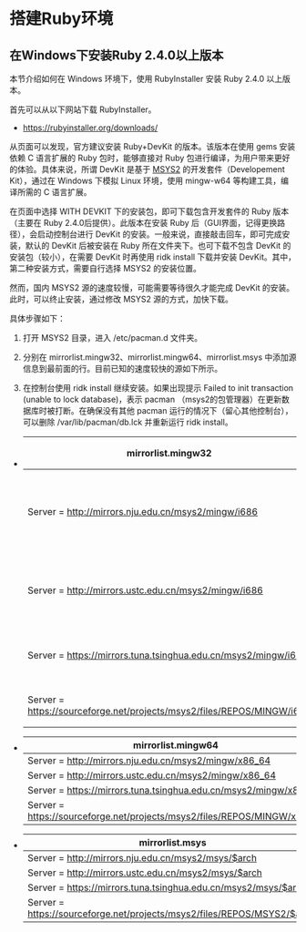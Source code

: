 # 搭建Ruby环境
## 在Windows下安装Ruby 2.4.0以上版本

本节介绍如何在 Windows 环境下，使用 RubyInstaller 安装 Ruby 2.4.0 以上版本。

首先可以从以下网站下载 RubyInstaller。

+ <https://rubyinstaller.org/downloads/>

从页面可以发现，官方建议安装 Ruby+DevKit 的版本。该版本在使用 gems 安装依赖 C 语言扩展的 Ruby 包时，能够直接对 Ruby 包进行编译，为用户带来更好的体验。具体来说，所谓 DevKit 是基于 [MSYS2](http://www.msys2.org/) 的开发套件（Developement Kit），通过在 Windows 下模拟 Linux 环境，使用 mingw-w64 等构建工具，编译所需的 C 语言扩展。

在页面中选择 WITH DEVKIT 下的安装包，即可下载包含开发套件的 Ruby 版本（主要在 Ruby 2.4.0后提供）。此版本在安装 Ruby 后（GUI界面，记得更换路径），会启动控制台进行 DevKit 的安装。一般来说，直接敲击回车，即可完成安装，默认的 DevKit 后被安装在 Ruby 所在文件夹下。也可下载不包含 DevKit 的安装包（较小），在需要 DevKit 时再使用 ridk install 下载并安装 DevKit。其中，第二种安装方式，需要自行选择 MSYS2 的安装位置。

然而，国内 MSYS2 源的速度较慢，可能需要等待很久才能完成 DevKit 的安装。此时，可以终止安装，通过修改 MSYS2 源的方式，加快下载。

具体步骤如下：

1. 打开 MSYS2 目录，进入 /etc/pacman.d 文件夹。

2. 分别在 mirrorlist.mingw32、mirrorlist.mingw64、mirrorlist.msys 中添加源信息到最前面的行。目前已知的速度较快的源如下所示。

3. 在控制台使用 ridk install 继续安装。如果出现提示 Failed to init transaction (unable to lock database)，表示 pacman （msys2的包管理器）在更新数据库时被打断。在确保没有其他 pacman 运行的情况下（留心其他控制台），可以删除 /var/lib/pacman/db.lck 并重新运行 ridk install。

+ | mirrorlist.mingw32 | 说明 |
  | - | - |
  | Server = http://mirrors.nju.edu.cn/msys2/mingw/i686 | 南京大学镜像 |
  | Server = http://mirrors.ustc.edu.cn/msys2/mingw/i686 | 中科大镜像 |
  | Server = https://mirrors.tuna.tsinghua.edu.cn/msys2/mingw/i686 | 清华镜像 |
  | Server = https://sourceforge.net/projects/msys2/files/REPOS/MINGW/i686 | SF镜像 |

+ | mirrorlist.mingw64 |
  | - |
  | Server = http://mirrors.nju.edu.cn/msys2/mingw/x86_64 |
  | Server = http://mirrors.ustc.edu.cn/msys2/mingw/x86_64 |
  | Server = https://mirrors.tuna.tsinghua.edu.cn/msys2/mingw/x86_64 |
  | Server = https://sourceforge.net/projects/msys2/files/REPOS/MINGW/x86_64 |

+ | mirrorlist.msys |
  | - |
  | Server = http://mirrors.nju.edu.cn/msys2/msys/$arch |
  | Server = http://mirrors.ustc.edu.cn/msys2/msys/$arch |
  | Server = https://mirrors.tuna.tsinghua.edu.cn/msys2/msys/$arch |
  | Server = https://sourceforge.net/projects/msys2/files/REPOS/MSYS2/$arch/ |
